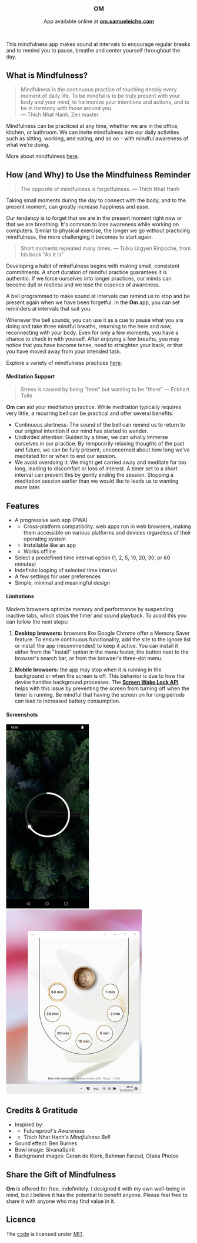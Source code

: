 <br>

<h3 align="center">OM</h3>

<p align="center">
    App available online at <b><a href="https://om.samueleiche.com">om.samueleiche.com</a></b>
</p>

<br>

This mindfulness app makes sound at intervals to encourage regular breaks and to remind you to pause, breathe and center yourself throughout the day.

## What is Mindfulness?

> Mindfulness is the continuous practice of touching deeply every moment of daily life. To be mindful is to be truly present with your body and your mind, to harmonize your intentions and actions, and to be in harmony with those around you. \
>  — Thich Nhat Hanh, Zen master

Mindfulness can be practiced at any time, whether we are in the office, kitchen, or bathroom. We can invite mindfulness into our daily activities such as sitting, working, and eating, and so on - with mindful awareness of what we're doing.

More about mindfulness [here](./MINDFULNESS.md).

## How (and Why) to Use the Mindfulness Reminder

> The opposite of mindfulness is forgetfulness. — Thich Nhat Hanh

Taking small moments during the day to connect with the body, and to the present moment, can greatly increase happiness and ease.

Our tendency is to forget that we are in the present moment right now or that we are breathing. It's common to lose awareness while working on computers. Similar to physical exercise, the longer we go without practicing mindfulness, the more challenging it becomes to start again.

> Short moments repeated many times. — Tulku Urgyen Rinpoche, from his book "As It Is"

Developing a habit of mindfulness begins with making small, consistent commitments. A short duration of mindful practice guarantees it is authentic. If we force ourselves into longer practices, our minds can become dull or restless and we lose the essence of awareness.

A bell programmed to make sound at intervals can remind us to stop and be present again when we have been forgetful. In the **Om** app, you can set reminders at intervals that suit you.

Whenever the bell sounds, you can use it as a cue to pause what you are doing and take three mindful breaths, returning to the here and now, reconnecting with your body. Even for only a few moments, you have a chance to check in with yourself. After enjoying a few breaths, you may notice that you have become tense, need to straighten your back, or that you have moved away from your intended task.

Explore a variety of mindfulness practices [here](/PRACTICES.md).

#### Meditation Support

> Stress is caused by being "here" but wanting to be "there" — Eckhart Tolle

**Om** can aid your meditation practice. While meditation typically requires very little, a recurring bell can be practical and offer several benefits:

-   Continuous alertness: The sound of the bell can remind us to return to our original intention if our mind has started to wander.
-   Undivided attention: Guided by a timer, we can wholly immerse ourselves in our practice. By temporarily relaxing thoughts of the past and future, we can be fully present, unconcerned about how long we've meditated for or when to end our session.
-   We avoid overdoing it: We might get carried away and meditate for too long, leading to discomfort or loss of interest. A timer set to a short interval can prevent this by gently ending the session. Stopping a meditation session earlier than we would like to leads us to wanting more later.

## Features

-   A progressive web app (PWA)
-   -   Cross-platform compatibility: web apps run in web browsers, making them accessible on various platforms and devices regardless of their operating system
-   -   Installable like an app
-   -   Works offline
-   Select a predefined time interval option (1, 2, 5, 10, 20, 30, or 60 minutes)
-   Indefinite looping of selected time interval
-   A few settings for user preferences
-   Simple, minimal and meaningful design

#### Limitations

Modern browsers optimize memory and performance by suspending inactive tabs, which stops the timer and sound playback. To avoid this you can follow the next steps:

1. **Desktop browsers:** browsers like Google Chrome offer a Memory Saver feature. To ensure continuous functionality, add the site to the ignore list or install the app (recommended) to keep it active. You can install it either from the "Install" option in the menu footer, the button next to the browser's search bar, or from the browser's three-dot menu.

2. **Mobile browsers:** the app may stop when it is running in the background or when the screen is off. This behavior is due to how the device handles background processes. The **[Screen Wake Lock API](https://developer.mozilla.org/en-US/docs/Web/API/Screen_Wake_Lock_API)** helps with this issue by preventing the screen from turning off when the timer is running. Be mindful that having the screen on for long periods can lead to increased battery consumption.

#### Screenshots

<img src="./screenshots/screenshot-android.jpg" height="500" />&nbsp;&nbsp;<img src="./screenshots/screenshot-windows.jpg" height="500" />

## Credits & Gratitude

-   Inspired by:
-   -   Futureproof's _Awareness_
-   -   Thich Nhat Hanh's _Mindfulness Bell_
-   Sound effect: Ben Burnes
-   Bowl image: SivanaSpirit
-   Background images: Geran de Klerk, Bahman Farzad, Otaka Photos

## Share the Gift of Mindfulness

**Om** is offered for free, indefinitely. I designed it with my own well-being in mind, but I believe it has the potential to benefit anyone. Please feel free to share it with anyone who may find value in it.

## Licence

The [code](https://github.com/samueleiche/om.samueleiche.com) is licensed under [MIT](./LICENCE).
